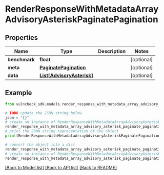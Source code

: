 # RenderResponseWithMetadataArrayAdvisoryAsteriskPaginatePagination


## Properties

Name | Type | Description | Notes
------------ | ------------- | ------------- | -------------
**benchmark** | **float** |  | [optional] 
**meta** | [**PaginatePagination**](PaginatePagination.md) |  | [optional] 
**data** | [**List[AdvisoryAsterisk]**](AdvisoryAsterisk.md) |  | [optional] 

## Example

```python
from vulncheck_sdk.models.render_response_with_metadata_array_advisory_asterisk_paginate_pagination import RenderResponseWithMetadataArrayAdvisoryAsteriskPaginatePagination

# TODO update the JSON string below
json = "{}"
# create an instance of RenderResponseWithMetadataArrayAdvisoryAsteriskPaginatePagination from a JSON string
render_response_with_metadata_array_advisory_asterisk_paginate_pagination_instance = RenderResponseWithMetadataArrayAdvisoryAsteriskPaginatePagination.from_json(json)
# print the JSON string representation of the object
print(RenderResponseWithMetadataArrayAdvisoryAsteriskPaginatePagination.to_json())

# convert the object into a dict
render_response_with_metadata_array_advisory_asterisk_paginate_pagination_dict = render_response_with_metadata_array_advisory_asterisk_paginate_pagination_instance.to_dict()
# create an instance of RenderResponseWithMetadataArrayAdvisoryAsteriskPaginatePagination from a dict
render_response_with_metadata_array_advisory_asterisk_paginate_pagination_from_dict = RenderResponseWithMetadataArrayAdvisoryAsteriskPaginatePagination.from_dict(render_response_with_metadata_array_advisory_asterisk_paginate_pagination_dict)
```
[[Back to Model list]](../README.md#documentation-for-models) [[Back to API list]](../README.md#documentation-for-api-endpoints) [[Back to README]](../README.md)


